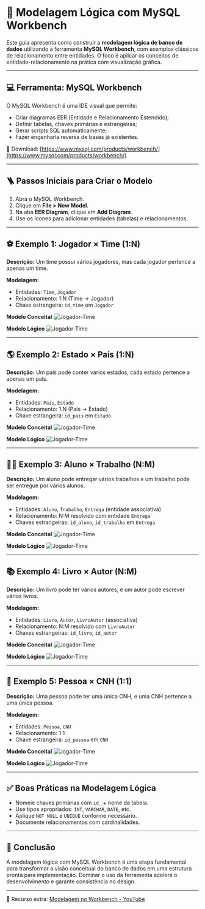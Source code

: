 
# 🧩 Modelagem Lógica com MySQL Workbench

Este guia apresenta como construir a **modelagem lógica de banco de dados** utilizando a ferramenta **MySQL Workbench**, com exemplos clássicos de relacionamento entre entidades. O foco é aplicar os conceitos de entidade-relacionamento na prática com visualização gráfica.


---

## 💻 Ferramenta: MySQL Workbench

O MySQL Workbench é uma IDE visual que permite:
- Criar diagramas EER (Entidade e Relacionamento Estendido);
- Definir tabelas, chaves primárias e estrangeiras;
- Gerar scripts SQL automaticamente;
- Fazer engenharia reversa de bases já existentes.

🔗 Download: [https://www.mysql.com/products/workbench/](https://www.mysql.com/products/workbench/)

---

## 🪜 Passos Iniciais para Criar o Modelo

1. Abra o MySQL Workbench.
2. Clique em **File > New Model**.
3. Na aba **EER Diagram**, clique em **Add Diagram**.
4. Use os ícones para adicionar entidades (tabelas) e relacionamentos.

---

## ⚽ Exemplo 1: Jogador × Time (1:N)

**Descrição:** Um time possui vários jogadores, mas cada jogador pertence a apenas um time.

**Modelagem:**
- Entidades: `Time`, `Jogador`
- Relacionamento: 1:N (Time → Jogador)
- Chave estrangeira: `id_time` em `Jogador`

**Modelo Conceital**
![Jogador-Time](assets/time_jogador_conceirto.jpg)

**Modelo Lógico**
![Jogador-Time](assets/modelo_er_jogador_time.jpg)

---

## 🌎 Exemplo 2: Estado × País (1:N)

**Descrição:** Um país pode conter vários estados, cada estado pertence a apenas um país.

**Modelagem:**
- Entidades: `Pais`, `Estado`
- Relacionamento: 1:N (Pais → Estado)
- Chave estrangeira: `id_pais` em `Estado`

**Modelo Conceital**
![Jogador-Time](assets/modelo_er_pais_estado.jpg)

**Modelo Lógico**
![Jogador-Time](assets/modelo_er_pais_estado_time.jpg)

---

## 👨‍🎓 Exemplo 3: Aluno × Trabalho (N:M)

**Descrição:** Um aluno pode entregar vários trabalhos e um trabalho pode ser entregue por vários alunos.

**Modelagem:**
- Entidades: `Aluno`, `Trabalho`, `Entrega` (entidade associativa)
- Relacionamento: N:M resolvido com entidade `Entrega`
- Chaves estrangeiras: `id_aluno`, `id_trabalho` em `Entrega`

**Modelo Conceital**
![Jogador-Time](assets/aluno_trabalho.jpg)

**Modelo Lógico**
![Jogador-Time](assets/aula_x_trabalho.jpg)

---

## 📚 Exemplo 4: Livro × Autor (N:M)

**Descrição:** Um livro pode ter vários autores, e um autor pode escrever vários livros.

**Modelagem:**
- Entidades: `Livro`, `Autor`, `LivroAutor` (associativa)
- Relacionamento: N:M resolvido com `LivroAutor`
- Chaves estrangeiras: `id_livro`, `id_autor`

**Modelo Conceital**
![Jogador-Time](assets/livro_autor.jpg)

**Modelo Lógico**
![Jogador-Time](assets/livro_x_autor.jpg)

---

## 🪪 Exemplo 5: Pessoa × CNH (1:1)

**Descrição:** Uma pessoa pode ter uma única CNH, e uma CNH pertence a uma única pessoa.

**Modelagem:**
- Entidades: `Pessoa`, `CNH`
- Relacionamento: 1:1
- Chave estrangeira: `id_pessoa` em `CNH`

**Modelo Conceital**
![Jogador-Time](assets/pessoa_cnh.jpg)

**Modelo Lógico**
![Jogador-Time](assets/modelo_er_pessoa_.jpg)

---

## ✅ Boas Práticas na Modelagem Lógica

- Nomeie chaves primárias com `id_` + nome da tabela.
- Use tipos apropriados: `INT`, `VARCHAR`, `DATE`, etc.
- Aplique `NOT NULL` e `UNIQUE` conforme necessário.
- Documente relacionamentos com cardinalidades.

---

## 🧠 Conclusão

A modelagem lógica com MySQL Workbench é uma etapa fundamental para transformar a visão conceitual do banco de dados em uma estrutura pronta para implementação. Dominar o uso da ferramenta acelera o desenvolvimento e garante consistência no design.

---

🔗 Recurso extra: [Modelagem no Workbench - YouTube](https://www.youtube.com/results?search_query=modelagem+mysql+workbench)
